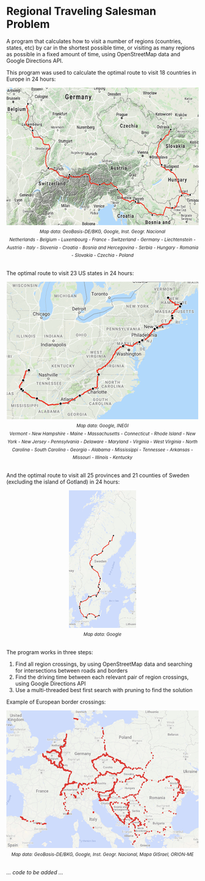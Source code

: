 # Regional Traveling Salesman Problem

A program that calculates how to visit a number of regions (countries, states, etc)
by car in the shortest possible time, or visiting as many regions as possible in a
fixed amount of time, using OpenStreetMap data and Google Directions API.

This program was used to calculate the optimal route to visit 18 countries in Europe in
24 hours:

<div align="middle">
<img src="europe.png" height="360">
<br/>
<sub><i>
Map data: GeoBasis-DE/BKG, Google, Inst. Geogr. Nacional
<br/>
Netherlands - Belgium - Luxembourg - France - Switzerland - Germany - Liechtenstein -
Austria - Italy - Slovenia - Croatia - Bosnia and Hercegovina - Serbia - Hungary -
Romania - Slovakia - Czechia - Poland
</i></sub>
</div>
<br/>

The optimal route to visit 23 US states in 24 hours:

<div align="middle">
<img src="usa.png" height="360">
<br/>
<sub><i>
Map data: Google, INEGI
<br/>
Vermont - New Hampshire -
Maine - Massachusetts - Connecticut - Rhode Island - New York - New Jersey - Pennsylvania -
Delaware - Maryland - Virginia - West Virginia - North Carolina - South Carolina -
Georgia - Alabama - Mississippi - Tennessee - Arkansas - Missouri - Illinois - Kentucky
</i></sub>
</div>
<br/>

And the optimal route to visit all 25 provinces and 21 counties of Sweden (excluding
the island of Gotland) in 24 hours:

<div align="middle">
<img src="sweden.png" height="360">
<br/>
<sub><i>
Map data: Google
</i></sub>
</div>
<br/>

The program works in three steps:
1. Find all region crossings, by using OpenStreetMap data and searching for intersections
between roads and borders
2. Find the driving time between each relevant pair of region crossings, using Google
Directions API
3. Use a multi-threaded best first search with pruning to find the solution

Example of European border crossings:

<div align="middle">
<img src="bordercrossings.png" height="360">
<br/>
<sub><i>
Map data: GeoBasis-DE/BKG, Google, Inst. Geogr. Nacional, Mapa GISrael, ORION-ME
</i></sub>
</div>
<br/>

_... code to be added ..._
